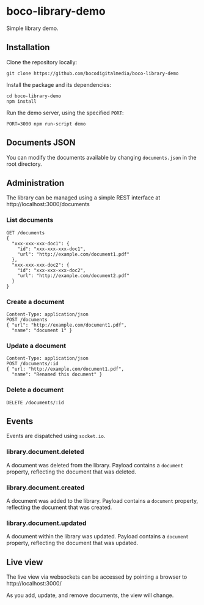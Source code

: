 # boco-library-demo

Simple library demo.

## Installation

Clone the repository locally:

```
git clone https://github.com/bocodigitalmedia/boco-library-demo
```

Install the package and its dependencies:

```
cd boco-library-demo
npm install
```

Run the demo server, using the specified `PORT`:

```
PORT=3000 npm run-script demo
```

## Documents JSON

You can modify the documents available by changing `documents.json` in the root directory.

## Administration

The library can be managed using a simple REST interface at http://localhost:3000/documents

### List documents
```
GET /documents
{
  "xxx-xxx-xxx-doc1": {
    "id": "xxx-xxx-xxx-doc1",
    "url": "http://example.com/document1.pdf"
  },
  "xxx-xxx-xxx-doc2": {
    "id": "xxx-xxx-xxx-doc2",
    "url": "http://example.com/document2.pdf"
  }
}
```

### Create a document

```
Content-Type: application/json
POST /documents
{ "url": "http://example.com/document1.pdf",
  "name": "document 1" }
```

### Update a document

```
Content-Type: application/json
POST /documents/:id
{ "url: "http://example.com/document1.pdf",
  "name": "Renamed this document" }
```

### Delete a document

```
DELETE /documents/:id
```


## Events

Events are dispatched using `socket.io`.

### library.document.deleted

A document was deleted from the library. Payload contains a `document` property, reflecting the document that was deleted.


### library.document.created

A document was added to the library. Payload contains a `document` property, reflecting the document that was created.

### library.document.updated

A document within the library was updated. Payload contains a `document` property, reflecting the document that was updated.


## Live view

The live view via websockets can be accessed by pointing a browser to http://localhost:3000/

As you add, update, and remove documents, the view will change.
